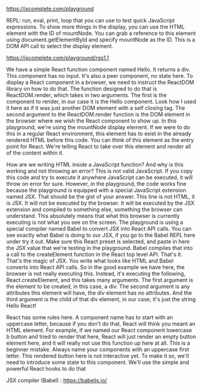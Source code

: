 https://jscomplete.com/playground

REPL: run, eval, print, loop that you can use to test quick JavaScript expressions.
To show more things in the display, you can use the HTML element with the ID of mountNode. You can grab a reference to this element using document.getElementById and 
specify mountNode as the ID. This is a DOM API call to select the display element.

https://jscomplete.com/playground/rgs1.1

We have a simple React function component named Hello. It returns a div. This component has no input. It's also a peer component, no state here. To display a React component
in a browser, we need to instruct the ReactDOM library on how to do that. The function designed to do that is ReactDOM.render, which takes in two arguments. The first is 
the component to render, in our case it is the Hello component. Look how I used it here as if it was just another DOM element with a self closing tag. The second argument
to the ReactDOM.render function is the DOM element in the browser where we wish the React component to show up. In this playground, we're using the mountNode display element.
If we were to do this in a regular React environment, this element has to exist in the already rendered HTML before this code. You can think of this element as the entry point
for React. We're telling React to take over this element and render all of the content within it.

How are we writing HTML inside a JavaScript function? And why is this working and not throwing an error? This is not valid JavaScript. If you copy this code and try to execute
it anywhere JavaScript can be executed, it will throw on error for sure. However, in the playground, the code works fine because the playground is equipped with a special 
JavaScript extension named JSX. That should be the gist of your answer. This line is not HTML, it is JSX. It will not be executed by the browser. It will be executed by the
JSX extension and compiled to something else, something the browser can understand. This absolutely means that what this browser is currently executing is not what you see
on the screen. The playground is using a special compiler named Babel to convert JSX into React API calls. You can see exactly what Babel is doing to our JSX, if you go to 
the Babel REPL here under try it out. Make sure this React preset is selected, and paste in here the JSX value that we're testing in the playground. Babel compiles that into
a call to the createElement function in the React top level API. That's it. That's the magic of JSX. You write what looks like HTML and Babel converts into React API calls. 
So in the good example we have here, the browser is not really executing this. Instead, it's executing the following, React.createElement, and this takes many arguments. 
The first argument is the element to be created, in this case, a div. The second argument is any attributes this element will have, the div element has no attributes. 
And the third argument is the child of that div element, in our case, it's just the string Hello React!

React has some rules here. A component name has to start with an uppercase letter, because if you don't do that, React will think you meant an HTML element. For example,
if we named our React component lowercase b button and tried to render that here, React will just render an empty button element here, and it will really not use this function
up here at all. This is a beginner mistake. Always name your components with an uppercase first letter. This rendered button here is not interactive yet. To make it so,
we'll need to introduce some state to this component. We'll use the simple and powerful React hooks to do that

JSX compiler (Babel) : https://babeljs.io/

